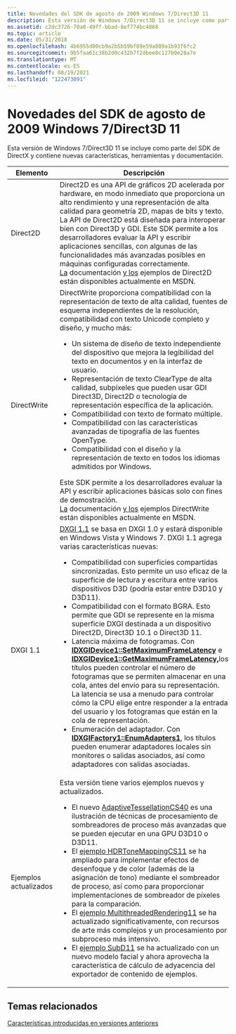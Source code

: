 ```yaml
---
title: Novedades del SDK de agosto de 2009 Windows 7/Direct3D 11
description: Esta versión de Windows 7/Direct3D 11 se incluye como parte del SDK de DirectX y contiene nuevas características, herramientas y documentación.
ms.assetid: c2dc3726-70a0-49ff-bbad-8ef774bc4868
ms.topic: article
ms.date: 05/31/2018
ms.openlocfilehash: 4b6955d00cb9a2b5b59bf89e59a809a1b93f6fc2
ms.sourcegitcommit: 9b5faa61c38b2d0c432b7f2dbee8c127b0e28a7e
ms.translationtype: MT
ms.contentlocale: es-ES
ms.lasthandoff: 08/19/2021
ms.locfileid: "122473091"
---
```

# <a name="whats-new-in-the-august-2009-windows-7direct3d-11-sdk"></a>Novedades del SDK de agosto de 2009 Windows 7/Direct3D 11

Esta versión de Windows 7/Direct3D 11 se incluye como parte del SDK de DirectX y contiene nuevas características, herramientas y documentación.




| Elemento | Descripción | 
|------|-------------|
| <span id="Direct2D"></span><span id="direct2d"></span><span id="DIRECT2D"></span>Direct2D<br /> | Direct2D es una API de gráficos 2D acelerada por hardware, en modo inmediato que proporciona un alto rendimiento y una representación de alta calidad para geometría 2D, mapas de bits y texto. La API de Direct2D está diseñada para interoperar bien con Direct3D y GDI. Este SDK permite a los desarrolladores evaluar la API y escribir aplicaciones sencillas, con algunas de las funcionalidades más avanzadas posibles en máquinas configuradas correctamente. <br /><a href="/windows/win32/direct2d/direct2d-portal">La</a> documentación <a href="/previous-versions//dd372354(v=vs.85)">y los</a> ejemplos de Direct2D están disponibles actualmente en MSDN.<br /> | 
| <span id="DirectWrite"></span><span id="directwrite"></span><span id="DIRECTWRITE"></span>DirectWrite<br /> | DirectWrite proporciona compatibilidad con la representación de texto de alta calidad, fuentes de esquema independientes de la resolución, compatibilidad con texto Unicode completo y diseño, y mucho más:<br /><ul><li>Un sistema de diseño de texto independiente del dispositivo que mejora la legibilidad del texto en documentos y en la interfaz de usuario.<br /></li><li>Representación de texto ClearType de alta calidad, subpíxeles que pueden usar GDI Direct3D, Direct2D o tecnología de representación específica de la aplicación.<br /></li><li>Compatibilidad con texto de formato múltiple. <br /></li><li>Compatibilidad con las características avanzadas de tipografía de las fuentes OpenType.<br /></li><li>Compatibilidad con el diseño y la representación de texto en todos los idiomas admitidos por Windows.<br /></li></ul>Este SDK permite a los desarrolladores evaluar la API y escribir aplicaciones básicas solo con fines de demostración.<br /><a href="/windows/win32/directwrite/direct-write-portal">La</a> documentación <a href="/windows/win32/directwrite/samples">y los</a> ejemplos DirectWrite están disponibles actualmente en MSDN.<br /> | 
| <span id="DXGI_1.1"></span><span id="dxgi_1.1"></span>DXGI 1.1<br /> | <a href="/windows/desktop/direct3ddxgi/dx-graphics-dxgi-overviews">DXGI 1.1</a> se basa en DXGI 1.0 y estará disponible en Windows Vista y Windows 7. DXGI 1.1 agrega varias características nuevas:<br /><ul><li>Compatibilidad con superficies compartidas sincronizadas. Esto permite un uso eficaz de la superficie de lectura y escritura entre varios dispositivos D3D (podría estar entre D3D10 y D3D11).<br /></li><li>Compatibilidad con el formato BGRA. Esto permite que GDI se represente en la misma superficie DXGI destinada a un dispositivo Direct2D, Direct3D 10.1 o Direct3D 11. <br /></li><li>Latencia máxima de fotogramas. Con <a href="/windows/desktop/api/dxgi/nf-dxgi-idxgidevice1-setmaximumframelatency"><strong>IDXGIDevice1::SetMaximumFrameLatency</strong></a> e <a href="/windows/desktop/api/dxgi/nf-dxgi-idxgidevice1-getmaximumframelatency"><strong>IDXGIDevice1::GetMaximumFrameLatency,</strong></a>los títulos pueden controlar el número de fotogramas que se permiten almacenar en una cola, antes del envío para su representación. La latencia se usa a menudo para controlar cómo la CPU elige entre responder a la entrada del usuario y los fotogramas que están en la cola de representación.<br /></li><li>Enumeración del adaptador. Con <a href="/windows/desktop/api/dxgi/nf-dxgi-idxgifactory1-enumadapters1"><strong>IDXGIFactory1::EnumAdapters1</strong></a>, los títulos pueden enumerar adaptadores locales sin monitores o salidas asociados, así como adaptadores con salidas asociadas.<br /></li></ul> | 
| <span id="Updated_Samples"></span><span id="updated_samples"></span><span id="UPDATED_SAMPLES"></span>Ejemplos actualizados<br /> | Esta versión tiene varios ejemplos nuevos y actualizados.<br /><ul><li>El nuevo <a href="https://msdn.microsoft.com/library/Ee416556(v=VS.85).aspx">AdaptiveTessellationCS40</a> es una ilustración de técnicas de procesamiento de sombreadores de proceso más avanzadas que se pueden ejecutar en una GPU D3D10 o D3D11.</li><li>El <a href="https://msdn.microsoft.com/library/Ee416569(v=VS.85).aspx">ejemplo HDRToneMappingCS11</a> se ha ampliado para implementar efectos de desenfoque y de color (además de la asignación de tono) mediante el sombreador de proceso, así como para proporcionar implementaciones de sombreador de píxeles para la comparación.</li><li>El <a href="https://msdn.microsoft.com/library/Ee416570(v=VS.85).aspx">ejemplo MultithreadedRendering11</a> se ha actualizado significativamente, con recursos de arte más complejos y un procesamiento por subproceso más intensivo.</li><li>El <a href="https://msdn.microsoft.com/library/Ee416576(v=VS.85).aspx">ejemplo SubD11</a> se ha actualizado con un nuevo modelo facial y ahora aprovecha la característica de cálculo de adyacencia del exportador de contenido de ejemplos.</li></ul> | 




 

## <a name="related-topics"></a>Temas relacionados

<dl> <dt>

[Características introducidas en versiones anteriores](d3d11-features-introduced-previous-releases.md)
</dt> </dl>

